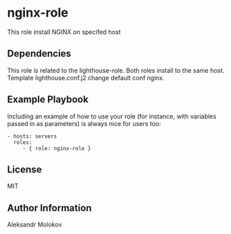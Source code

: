 nginx-role
=========

This role install NGINX on specifed host


Dependencies
------------

This role is related to the lighthouse-role. Both roles install to the same host.
Template lighthouse.conf.j2 change default conf nginx.

Example Playbook
----------------

Including an example of how to use your role (for instance, with variables passed in as parameters) is always nice for users too:

    - hosts: servers
      roles:
         - { role: nginx-role }

License
-------

MIT

Author Information
------------------

Aleksandr Molokov

